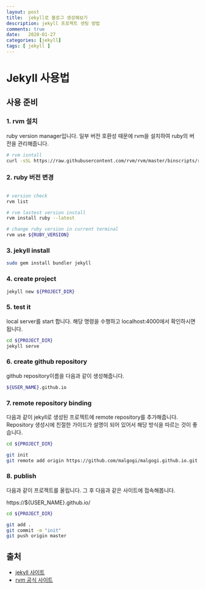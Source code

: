 ```yaml
---
layout: post
title:  jekyll로 블로그 생성해보기
description: jekyll 프로젝트 셋팅 방법
comments: true
date:   2020-01-27
categories: [jekyll]
tags: [ jekyll ]
---
```


# Jekyll 사용법

## 사용 준비

### 1. rvm 설치

ruby version manager입니다. 일부 버전 호환성 때문에 rvm을 설치하여 ruby의 버전을 관리해줍니다.

```bash
# rvm isntall
curl -sSL https://raw.githubusercontent.com/rvm/rvm/master/binscripts/rvm-installer | bash -s stable
```

### 2. ruby 버전 변경

```bash

# version check
rvm list

# rvm lastest version install
rvm install ruby --latest

# change ruby version in current terminal
rvm use ${RUBY_VERSION}
```

### 3. jekyll install

```bash
sudo gem install bundler jekyll
```

### 4. create project

```bash
jekyll new ${PROJECT_DIR}
```

### 5. test it

local server를 start 합니다.
해당 명령을 수행하고 localhost:4000에서 확인하시면 됩니다.

```bash
cd ${PROJECT_DIR}
jekyll serve
```

### 6. create github repository

github repository이름을 다음과 같이 생성해줍니다.

```bash
${USER_NAME}.github.io
```

### 7. remote repository binding

다음과 같이 jekyll로 생성된 프로젝트에 remote repository를 추가해줍니다. 
Repository 생성시에 친절한 가이드가 설명이 되어 있어서 해당 방식을 따르는 것이 좋습니다.

```bash
cd ${PROJECT_DIR}

git init
git remote add origin https://github.com/malgogi/malgogi.github.io.git
```

### 8. publish

다음과 같이 프로젝트를 올립니다.
그 후 다음과 같은 사이트에 접속해봅니다.

https://${USER_NAME}.github.io/

```bash
cd ${PROJECT_DIR}

git add .
git commit -m "init"
git push origin master
```

## 출처

- [jekyll 사이트](https://jekyllrb-ko.github.io/)
- [rvm 공식 사이트](https://rvm.io/rvm/install)